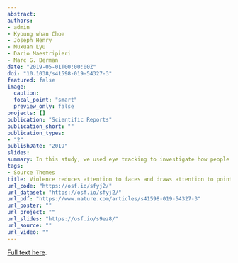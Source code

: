 ```yaml
---
abstract:
authors:
- admin
- Kyoung whan Choe
- Joseph Henry
- Muxuan Lyu
- Dario Maestripieri
- Marc G. Berman
date: "2019-05-01T00:00:00Z"
doi: "10.1038/s41598-019-54327-3"
featured: false
image:
  caption:
  focal_point: "smart"
  preview_only: false
projects: []
publication: "Scientific Reports"
publication_short: ""
publication_types:
- "2"
publishDate: "2019"
slides:
summary: In this study, we used eye tracking to investigate how people gather visual information from scenes of violence
tags:
- Source Themes
title: Violence reduces attention to faces and draws attention to points of contact
url_code: "https://osf.io/sfyj2/"
url_dataset: "https://osf.io/sfyj2/"
url_pdf: "https://www.nature.com/articles/s41598-019-54327-3"
url_poster: ""
url_project: ""
url_slides: "https://osf.io/s9ez8/"
url_source: ""
url_video: ""
---
```



[Full text here](https://www.nature.com/articles/s41598-019-54327-3).
